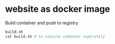 # website as docker image

Build container and push to registry

```bash
build.sh
cat build.sh # to execute commands seperately
```



